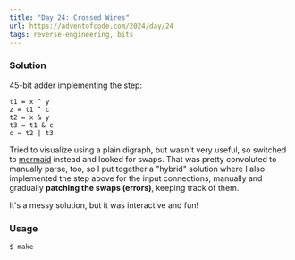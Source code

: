 ```yaml
---
title: "Day 24: Crossed Wires"
url: https://adventofcode.com/2024/day/24
tags: reverse-engineering, bits
---
```


### Solution
45-bit adder implementing the step:
```
t1 = x ^ y
z = t1 ^ c
t2 = x & y
t3 = t1 & c
c = t2 | t3
```
Tried to visualize using a plain digraph, but wasn't very useful, so switched to [mermaid](https://www.reddit.com/r/adventofcode/comments/1hl8tl4) instead and looked for swaps. That was pretty convoluted to manually parse, too, so I put together a "hybrid" solution where I also implemented the step above for the input connections, manually and gradually **patching the swaps (errors)**, keeping track of them.

It's a messy solution, but it was interactive and fun!

### Usage
```
$ make
```
